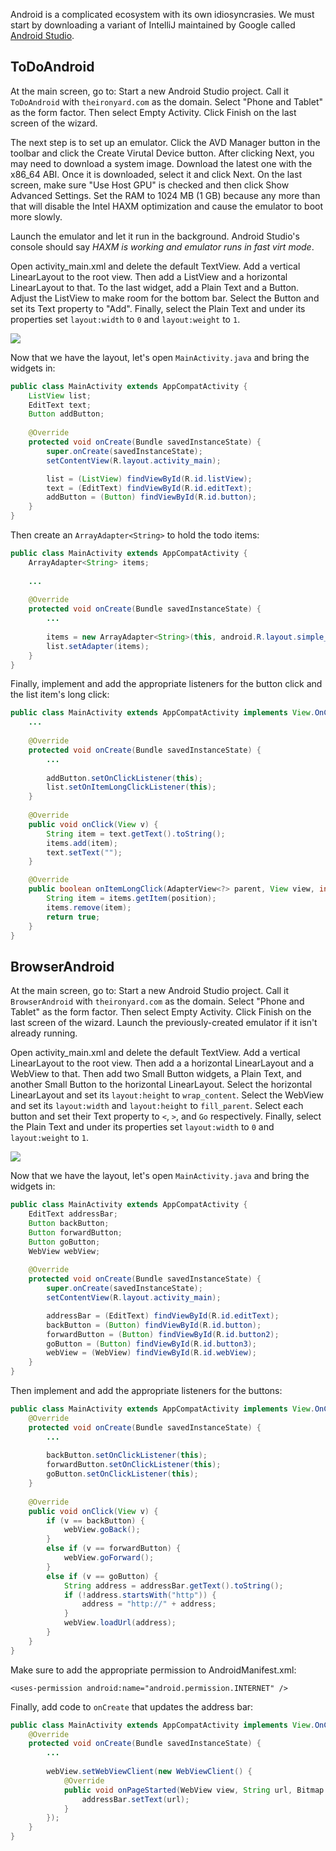 Android is a complicated ecosystem with its own idiosyncrasies. We must start by downloading a variant of IntelliJ maintained by Google called [Android Studio](https://developer.android.com/sdk/index.html).

## ToDoAndroid

At the main screen, go to: Start a new Android Studio project. Call it `ToDoAndroid` with `theironyard.com` as the domain. Select "Phone and Tablet" as the form factor. Then select Empty Activity. Click Finish on the last screen of the wizard.

The next step is to set up an emulator. Click the AVD Manager button in the toolbar and click the Create Virutal Device button. After clicking Next, you may need to download a system image. Download the latest one with the x86_64 ABI. Once it is downloaded, select it and click Next. On the last screen, make sure "Use Host GPU" is checked and then click Show Advanced Settings. Set the RAM to 1024 MB (1 GB) because any more than that will disable the Intel HAXM optimization and cause the emulator to boot more slowly.

Launch the emulator and let it run in the background. Android Studio's console should say *HAXM is working and emulator runs in fast virt mode*.

Open activity_main.xml and delete the default TextView. Add a vertical LinearLayout to the root view. Then add a ListView and a horizontal LinearLayout to that. To the last widget, add a Plain Text and a Button. Adjust the ListView to make room for the bottom bar. Select the Button and set its Text property to "Add". Finally, select the Plain Text and under its properties set `layout:width` to `0` and `layout:weight` to `1`.

![](https://raw.githubusercontent.com/oakes/java-assignments/master/curriculum/images/android-1.png)

Now that we have the layout, let's open `MainActivity.java` and bring the widgets in:

```java
public class MainActivity extends AppCompatActivity {
    ListView list;
    EditText text;
    Button addButton;
    
    @Override
    protected void onCreate(Bundle savedInstanceState) {
        super.onCreate(savedInstanceState);
        setContentView(R.layout.activity_main);

        list = (ListView) findViewById(R.id.listView);
        text = (EditText) findViewById(R.id.editText);
        addButton = (Button) findViewById(R.id.button);
    }
}
```

Then create an `ArrayAdapter<String>` to hold the todo items:

```java
public class MainActivity extends AppCompatActivity {
    ArrayAdapter<String> items;
    
    ...
    
    @Override
    protected void onCreate(Bundle savedInstanceState) {
        ...
        
        items = new ArrayAdapter<String>(this, android.R.layout.simple_list_item_1);
        list.setAdapter(items);
    }
}
```

Finally, implement and add the appropriate listeners for the button click and the list item's long click:

```java
public class MainActivity extends AppCompatActivity implements View.OnClickListener, AdapterView.OnItemLongClickListener {
    ...
    
    @Override
    protected void onCreate(Bundle savedInstanceState) {
        ...
        
        addButton.setOnClickListener(this);
        list.setOnItemLongClickListener(this);
    }
    
    @Override
    public void onClick(View v) {
        String item = text.getText().toString();
        items.add(item);
        text.setText("");
    }

    @Override
    public boolean onItemLongClick(AdapterView<?> parent, View view, int position, long id) {
        String item = items.getItem(position);
        items.remove(item);
        return true;
    }
}
```

## BrowserAndroid

At the main screen, go to: Start a new Android Studio project. Call it `BrowserAndroid` with `theironyard.com` as the domain. Select "Phone and Tablet" as the form factor. Then select Empty Activity. Click Finish on the last screen of the wizard. Launch the previously-created emulator if it isn't already running.

Open activity_main.xml and delete the default TextView. Add a vertical LinearLayout to the root view. Then add a a horizontal LinearLayout and a WebView to that. Then add two Small Button widgets, a Plain Text, and another Small Button to the horizontal LinearLayout. Select the horizontal LinearLayout and set its `layout:height` to `wrap_content`. Select the WebView and set its `layout:width` and `layout:height` to `fill_parent`. Select each button and set their Text property to `<`, `>`, and `Go` respectively. Finally, select the Plain Text and under its properties set `layout:width` to `0` and `layout:weight` to `1`.

![](https://raw.githubusercontent.com/oakes/java-assignments/master/curriculum/images/android-2.png)

Now that we have the layout, let's open `MainActivity.java` and bring the widgets in:

```java
public class MainActivity extends AppCompatActivity {
    EditText addressBar;
    Button backButton;
    Button forwardButton;
    Button goButton;
    WebView webView;
    
    @Override
    protected void onCreate(Bundle savedInstanceState) {
        super.onCreate(savedInstanceState);
        setContentView(R.layout.activity_main);

        addressBar = (EditText) findViewById(R.id.editText);
        backButton = (Button) findViewById(R.id.button);
        forwardButton = (Button) findViewById(R.id.button2);
        goButton = (Button) findViewById(R.id.button3);
        webView = (WebView) findViewById(R.id.webView);
    }
}
```

Then implement and add the appropriate listeners for the buttons:

```java
public class MainActivity extends AppCompatActivity implements View.OnClickListener {
    @Override
    protected void onCreate(Bundle savedInstanceState) {
        ...
        
        backButton.setOnClickListener(this);
        forwardButton.setOnClickListener(this);
        goButton.setOnClickListener(this);
    }
    
    @Override
    public void onClick(View v) {
        if (v == backButton) {
            webView.goBack();
        }
        else if (v == forwardButton) {
            webView.goForward();
        }
        else if (v == goButton) {
            String address = addressBar.getText().toString();
            if (!address.startsWith("http")) {
                address = "http://" + address;
            }
            webView.loadUrl(address);
        }
    }
}
```

Make sure to add the appropriate permission to AndroidManifest.xml:

```
<uses-permission android:name="android.permission.INTERNET" />
```

Finally, add code to `onCreate` that updates the address bar:

```java
public class MainActivity extends AppCompatActivity implements View.OnClickListener {
    @Override
    protected void onCreate(Bundle savedInstanceState) {
        ...
        
        webView.setWebViewClient(new WebViewClient() {
            @Override
            public void onPageStarted(WebView view, String url, Bitmap favicon) {
                addressBar.setText(url);
            }
        });
    }
}
```
